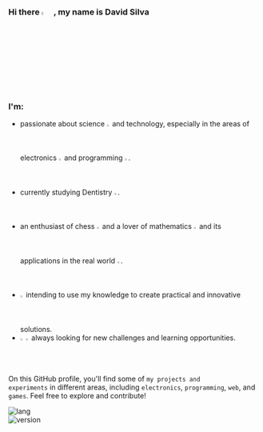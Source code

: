 ### Hi there <img width=4% src="https://em-content.zobj.net/source/microsoft-teams/337/waving-hand_1f44b.png"/> , my name is **David Silva**

### I'm:
- passionate about science <img width=1.5% src="https://em-content.zobj.net/thumbs/160/microsoft/319/dna_1f9ec.png"/> and technology, especially in the areas of electronics <img width=1.5% src="https://img.icons8.com/?size=1x&id=26246&format=png"/> and programming <img width=1.5% src="https://em-content.zobj.net/thumbs/120/microsoft/319/technologist-medium-skin-tone_1f9d1-1f3fd-200d-1f4bb.png"/>.
- currently studying Dentistry <img width=1.5% src="https://em-content.zobj.net/thumbs/120/facebook/355/medical-symbol_2695-fe0f.png"/>.
- an enthusiast of chess <img width=1.5% src="https://em-content.zobj.net/source/skype/289/chess-pawn_265f-fe0f.png"/> and a lover of mathematics <img width=1.5% src="https://em-content.zobj.net/thumbs/120/microsoft/319/plus_2795.png"/> and its applications in the real world <img width=1.5% src="https://em-content.zobj.net/source/microsoft-teams/337/milky-way_1f30c.png"/>.
- <img width=1.5% src="https://em-content.zobj.net/source/animated-noto-color-emoji/356/light-bulb_1f4a1.gif"> intending to use my knowledge to create practical and innovative solutions.
- <img width=1.5% src="https://em-content.zobj.net/source/animated-noto-color-emoji/356/heart-on-fire_2764-fe0f-200d-1f525.gif"/> <img width=1.5% src="https://em-content.zobj.net/source/microsoft-teams/337/brain_1f9e0.png"/> always looking for new challenges and learning opportunities.

On this GitHub profile, you'll find some of <code>my projects and experiments</code> in different areas, including <code>electronics</code>, <code>programming</code>, <code>web</code>, and <code>games</code>. Feel free to explore and contribute!  
   
![lang](https://badgen.net/badge/made%20with/Markdown%20HTML/black)  
![version](https://badgen.net/badge/version/0.0.1/blue)

<!--
**wi2david/wi2david** is a ✨ _special_ ✨ repository because its `README.md` (this file) appears on your GitHub profile.

Here are some ideas to get you started:

- 🔭 I’m currently working on ...
- 🌱 I’m currently learning ...
- 👯 I’m looking to collaborate on ...
- 🤔 I’m looking for help with ...
- 💬 Ask me about ...
- 📫 How to reach me: ...
- 😄 Pronouns: ...
- ⚡ Fun fact: ...
-->
